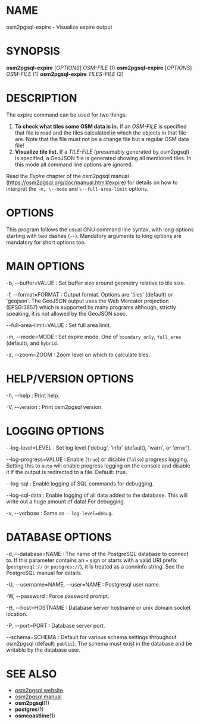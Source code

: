 # NAME

osm2pgsql-expire - Visualize expire output

# SYNOPSIS

**osm2pgsql-expire** \[*OPTIONS*\] *OSM-FILE* (1)
**osm2pgsql-expire** \[*OPTIONS*\] *OSM-FILE* (1)
**osm2pgsql-expire** *TILES-FILE* (2)

# DESCRIPTION

The expire command can be used for two things:

1. **To check what tiles some OSM data is in.** If an *OSM-FILE* is specified
   that file is read and the tiles calculated in which the objects in that file
   are. Note that the file must not be a change file but a regular OSM data
   file!
2. **Visualize tile list.** If a *TILE-FILE* (presumably generated by osm2pgsql)
   is specified, a GeoJSON file is generated showing all mentioned tiles. In
   this mode all command line options are ignored.

Read the *Expire* chapter of the osm2pgsql manual
(https://osm2pgsql.org/doc/manual.html#expire) for details on how to
interpret the `-m, \--mode` and `\--full-area-limit` options.

# OPTIONS

This program follows the usual GNU command line syntax, with long options
starting with two dashes (`--`). Mandatory arguments to long options are
mandatory for short options too.

# MAIN OPTIONS

-b, \--buffer=VALUE
: Set buffer size around geometry relative to tile size.

-f, \--format=FORMAT
: Output format. Options are 'tiles' (default) or 'geojson'. The GeoJSON output
  uses the Web Mercator projection (EPSG:3857) which is supported by many
  programs although, strictly speaking, it is not allowed by the GeoJSON spec.

\--full-area-limit=VALUE
: Set full area limit.

-m, \--mode=MODE
: Set expire mode. One of  `boundary_only`, `full_area` (default), and `hybrid`.

-z, \--zoom=ZOOM
: Zoom level on which to calculate tiles.

# HELP/VERSION OPTIONS

-h, \--help
:   Print help.

-V, \--version
:   Print osm2pgsql version.

# LOGGING OPTIONS

\--log-level=LEVEL
:   Set log level ('debug', 'info' (default), 'warn', or 'error').

\--log-progress=VALUE
:   Enable (`true`) or disable (`false`) progress logging. Setting this to
    `auto` will enable progress logging on the console and disable it
    if the output is redirected to a file. Default: true.

\--log-sql
:   Enable logging of SQL commands for debugging.

\--log-sql-data
:   Enable logging of all data added to the database. This will write out
    a huge amount of data! For debugging.

-v, \--verbose
:   Same as `--log-level=debug`.

# DATABASE OPTIONS

-d, \--database=NAME
:   The name of the PostgreSQL database to connect to. If this parameter
    contains an `=` sign or starts with a valid URI prefix (`postgresql://` or
    `postgres://`), it is treated as a conninfo string. See the PostgreSQL
    manual for details.

-U, \--username=NAME, \--user=NAME
:   Postgresql user name.

-W, \--password
:   Force password prompt.

-H, \--host=HOSTNAME
:   Database server hostname or unix domain socket location.

-P, \--port=PORT
:   Database server port.

\--schema=SCHEMA
:   Default for various schema settings throughout osm2pgsql (default: `public`).
    The schema must exist in the database and be writable by the database user.

# SEE ALSO

* [osm2pgsql website](https://osm2pgsql.org)
* [osm2pgsql manual](https://osm2pgsql.org/doc/manual.html)
* **osm2pgsql**(1)
* **postgres**(1)
* **osmcoastline**(1)

